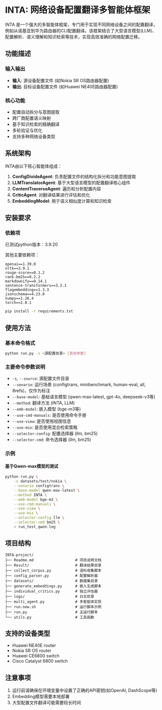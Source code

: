 # INTA: 网络设备配置翻译多智能体框架

INTA 是一个强大的多智能体框架，专门用于实现不同网络设备之间的配置翻译，例如从诺基亚到华为路由器的CLI配置翻译。该框架结合了大型语言模型(LLM)、配置解析、语义理解和知识检索等技术，实现高效准确的网络配置迁移。

## 功能描述

### 输入输出
- **输入**: 源设备配置文件 (如Nokia SR OS路由器配置)
- **输出**: 目标设备配置文件 (如Huawei NE40E路由器配置)

### 核心功能
- 配置自动拆分与意图提取
- 跨厂商配置语义映射
- 基于知识检索的精确翻译
- 多轮验证与优化
- 支持多种网络设备类型

## 系统架构

INTA由以下核心智能体组成：

1. **ConfigDivideAgent**: 负责配置文件的结构化拆分和功能意图提取
2. **LLMTranslatorAgent**: 基于大型语言模型的配置翻译核心组件
3. **ContentTraverseAgent**: 遍历和分析配置内容
4. **CriticAgent**: 对翻译结果进行评估和优化
5. **EmbeddingModel**: 用于语义相似度计算和知识检索

## 安装要求

### 依赖项

已测试python版本：3.9.20

其他主要依赖项：

```
openai==1.39.0
nltk==3.9.1
rouge-score==0.1.2
rank-bm25==0.2.2
markdownify==0.14.1
sentence-transformers==3.3.1
flagembedding==1.3.3
jsonschema==4.23.0
numpy==1.26.4
torch==2.0.1
```

```bash
pip install -r requirements.txt
```

## 使用方法

### 基本命令格式
```bash
python run.py -s <源配置目录> [其他参数]
```

### 主要命令参数说明
- `-s`, `--source`: 源配置文件目录
- `--senario`: 运行场景 (configtrans, minibenchmark, human-eval, all, 8refs)，仅作为标注
- `--base-model`: 基础语言模型 (qwen-max-latest, gpt-4o, deepseek-v3等)
- `--method`: 翻译方法 (INTA, LLM)
- `--emb-model`: 嵌入模型 (bge-m3等)
- `--use-cmd-manuals`: 是否使用命令手册
- `--use-view`: 是否使用视图信息
- `--use-mix`: 是否使用混合检索策略
- `--selector-config`: 配置选择器 (llm, bm25)
- `--selector-cmd`: 命令选择器 (llm, bm25)

### 示例

#### 基于Qwen-max模型的测试
```bash
python run.py \
    -s datasets/test/nokia \
    --senario configtrans \
    --base-model qwen-max-latest \
    --method INTA \
    --emb-model bge-m3 \
    --use-cmd-manuals \
    --use-view \
    --use-mix \
    --selector-config llm \
    --selector-cmd bm25 \
    > run_test_qwen.log
```

## 项目结构
```
INTA-project/
├── Readme.md                   # 项目说明文档
├── Result/                     # 翻译结果目录
├── collect_corpus.py           # 语料收集脚本
├── config_parser.py            # 配置解析器
├── datasets/                   # 数据集目录
├── generate_embeddings.py      # 嵌入生成脚本
├── individual_critics.py       # 独立评估器
├── logs/                       # 日志目录
├── multi_agent.py              # 多智能体实现
├── run.new.sh                  # 运行脚本示例
├── run.py                      # 主运行脚本
└── utils.py                    # 工具函数
```

## 支持的设备类型
- Huawei NE40E router
- Nokia SR OS router
- Huawei CE6800 switch
- Cisco Catalyst 6800 switch


## 注意事项
1. 运行前请确保在环境变量中设置了正确的API密钥(如OpenAI, DashScope等)
2. Embedding模型需要本地部署
3. 大型配置文件翻译可能需要较长时间
